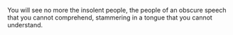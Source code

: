 You will see no more the insolent people, the people of an obscure speech that you cannot comprehend, stammering in a tongue that you cannot understand.
